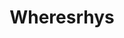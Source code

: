 ---
template: index.html
description: 'Home of London based web developer Rhys Evans'
title: Wheresrhys
---